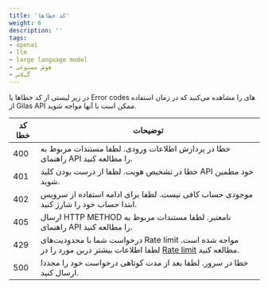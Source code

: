 ```yaml
---
title: 'کد خطاها'
weight: 6
description: ''
tags:
- openai
- llm
- large language model
- هوش مصنوعی
- گیلاس
---
```


در زیر لیستی از کد خطاها یا Error codes های را مشاهده می‌کنید که در زمان استفاده از Gilas API ممکن است با آنها مواجه شوید.


|کد خطا | توضیحات | 
---|--|
400 | خطا در پردازش اطلاعات ورودی. لطفا مستندات مربوط به راهنمای API را مطالعه کنید.
401 | خطا در تشخیص هویت. لطفا از درست بودن کلید API خود مطمین شوید.
402 | موجودی حساب کافی نیست. لطفا برای ادامه استفاده از سرویس ابتدا حساب خود را شارژ کنید.
405 | ارسال HTTP METHOD نامعتبر. لطفا مستندات مربوط به راهنمای API را مطالعه کنید.
429 | درخواست شما با محدودیت‌های Rate limit مواجه شده است. لطفا اطلاعات بیشتر درین مورد را در [Rate limit](/ratelimit) مطالعه کنید.
500 | خطا در سرور. لطفا بعد از مدت کوتاهی درخواست خود را مجددا ارسال کنید.
